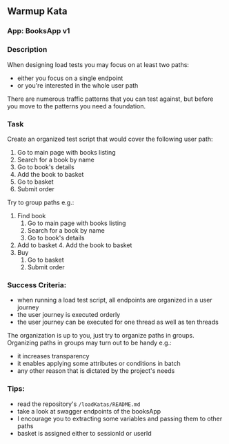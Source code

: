 ## Warmup Kata

### App: BooksApp v1

### Description
When designing load tests you may focus on at least two paths:
- either you focus on a single endpoint
- or you're interested in the whole user path

There are numerous traffic patterns that you can test against, but
before you move to the patterns you need a foundation.

### Task
Create an organized test script that would cover the following user path:
1. Go to main page with books listing
2. Search for a book by name
3. Go to book's details
4. Add the book to basket
5. Go to basket
6. Submit order

Try to group paths e.g.:
1. Find book
   1. Go to main page with books listing
   2. Search for a book by name
   3. Go to book's details
2. Add to basket
   4. Add the book to basket
3. Buy
   1. Go to basket
   2. Submit order

### Success Criteria:
- when running a load test script, all endpoints are organized in a user journey
- the user journey is executed orderly
- the user journey can be executed for one thread as well as ten threads

The organization is up to you, just try to organize paths in groups.
Organizing paths in groups may turn out to be handy e.g.:
- it increases transparency
- it enables applying some attributes or conditions in batch
- any other reason that is dictated by the project's needs

### Tips:
- read the repository's `/loadKatas/README.md`
- take a look at swagger endpoints of the booksApp
- I encourage you to extracting some variables 
and passing them to other paths
- basket is assigned either to sessionId or userId




